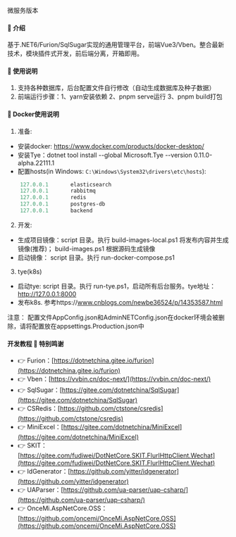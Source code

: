微服务版本

#### 🎁 介绍
基于.NET6/Furion/SqlSugar实现的通用管理平台，前端Vue3/Vben。整合最新技术，模块插件式开发，前后端分离，开箱即用。


#### 📖 使用说明

1.  支持各种数据库，后台配置文件自行修改（自动生成数据库及种子数据）
2.  前端运行步骤：1、yarn安装依赖 2、pnpm serve运行 3、pnpm build打包


#### 📖 Docker使用说明
1.	准备:
* 安装docker: https://www.docker.com/products/docker-desktop/
* 安装Tye：dotnet tool install --global Microsoft.Tye --version 0.11.0-alpha.22111.1
* 配置hosts(in Windows: `C:\Windows\System32\drivers\etc\hosts`):

````powershell
	127.0.0.1       elasticsearch
	127.0.0.1       rabbitmq
	127.0.0.1       redis
	127.0.0.1       postgres-db
	127.0.0.1       backend
````
2.	开发:
* 生成项目镜像：script 目录。执行 build-images-local.ps1 将发布内容并生成镜像(推荐)； build-images.ps1 根据源码生成镜像
* 启动镜像： script 目录。执行 run-docker-compose.ps1

3. tye(k8s)
- 启动tye: script 目录。执行 run-tye.ps1，启动所有后台服务。tye地址：http://127.0.0.1:8000
- 发布k8s. 参考https://www.cnblogs.com/newbe36524/p/14353587.html


注意： 配置文件AppConfig.json和AdminNETConfig.json在docker环境会被删除，请将配置放在appsettings.Production.json中

	

#### 开发教程 💐 特别鸣谢
- 👉 Furion：[https://dotnetchina.gitee.io/furion](https://dotnetchina.gitee.io/furion)
- 👉 Vben：[https://vvbin.cn/doc-next/](https://vvbin.cn/doc-next/)
- 👉 SqlSugar：[https://gitee.com/dotnetchina/SqlSugar](https://gitee.com/dotnetchina/SqlSugar)
- 👉 CSRedis：[https://github.com/ctstone/csredis](https://github.com/ctstone/csredis)
- 👉 MiniExcel：[https://gitee.com/dotnetchina/MiniExcel](https://gitee.com/dotnetchina/MiniExcel)
- 👉 SKIT：[https://gitee.com/fudiwei/DotNetCore.SKIT.FlurlHttpClient.Wechat](https://gitee.com/fudiwei/DotNetCore.SKIT.FlurlHttpClient.Wechat)
- 👉 IdGenerator：[https://github.com/yitter/idgenerator](https://github.com/yitter/idgenerator)
- 👉 UAParser：[https://github.com/ua-parser/uap-csharp/](https://github.com/ua-parser/uap-csharp/)
- 👉 OnceMi.AspNetCore.OSS：[https://github.com/oncemi/OnceMi.AspNetCore.OSS](https://github.com/oncemi/OnceMi.AspNetCore.OSS)
